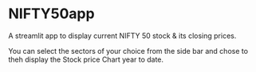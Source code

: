 # NIFTY50app
A streamlit app to display current NIFTY 50 stock &amp; its closing prices.

You can select the sectors of your choice from the side bar and chose to theh display the Stock price Chart year to date.
